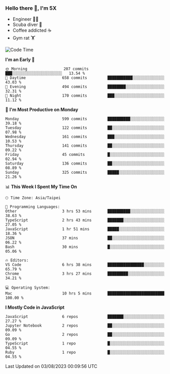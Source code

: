 ### Hello there 👋, I'm 5X

* Engineer 👨‍💻
* Scuba diver 🤿
* Coffee addicted ☕️
* Gym rat 🏋️

<!--START_SECTION:waka-->
![Code Time](http://img.shields.io/badge/Code%20Time-417%20hrs%2043%20mins-blue)

**I'm an Early 🐤** 

```text
🌞 Morning                207 commits         ███░░░░░░░░░░░░░░░░░░░░░░   13.54 % 
🌆 Daytime                658 commits         ███████████░░░░░░░░░░░░░░   43.03 % 
🌃 Evening                494 commits         ████████░░░░░░░░░░░░░░░░░   32.31 % 
🌙 Night                  170 commits         ███░░░░░░░░░░░░░░░░░░░░░░   11.12 % 
```
📅 **I'm Most Productive on Monday** 

```text
Monday                   599 commits         ██████████░░░░░░░░░░░░░░░   39.18 % 
Tuesday                  122 commits         ██░░░░░░░░░░░░░░░░░░░░░░░   07.98 % 
Wednesday                161 commits         ███░░░░░░░░░░░░░░░░░░░░░░   10.53 % 
Thursday                 141 commits         ██░░░░░░░░░░░░░░░░░░░░░░░   09.22 % 
Friday                   45 commits          █░░░░░░░░░░░░░░░░░░░░░░░░   02.94 % 
Saturday                 136 commits         ██░░░░░░░░░░░░░░░░░░░░░░░   08.89 % 
Sunday                   325 commits         █████░░░░░░░░░░░░░░░░░░░░   21.26 % 
```


📊 **This Week I Spent My Time On** 

```text
🕑︎ Time Zone: Asia/Taipei

💬 Programming Languages: 
Other                    3 hrs 53 mins       ██████████░░░░░░░░░░░░░░░   38.63 % 
TypeScript               2 hrs 43 mins       ███████░░░░░░░░░░░░░░░░░░   27.05 % 
JavaScript               1 hr 51 mins        █████░░░░░░░░░░░░░░░░░░░░   18.36 % 
JSON                     37 mins             ██░░░░░░░░░░░░░░░░░░░░░░░   06.22 % 
Bash                     30 mins             █░░░░░░░░░░░░░░░░░░░░░░░░   05.06 % 

🔥 Editors: 
VS Code                  6 hrs 38 mins       ████████████████░░░░░░░░░   65.79 % 
Chrome                   3 hrs 27 mins       █████████░░░░░░░░░░░░░░░░   34.21 % 

💻 Operating System: 
Mac                      10 hrs 5 mins       █████████████████████████   100.00 % 
```

**I Mostly Code in JavaScript** 

```text
JavaScript               6 repos             ███████░░░░░░░░░░░░░░░░░░   27.27 % 
Jupyter Notebook         2 repos             ██░░░░░░░░░░░░░░░░░░░░░░░   09.09 % 
Go                       2 repos             ██░░░░░░░░░░░░░░░░░░░░░░░   09.09 % 
TypeScript               1 repo              █░░░░░░░░░░░░░░░░░░░░░░░░   04.55 % 
Ruby                     1 repo              █░░░░░░░░░░░░░░░░░░░░░░░░   04.55 % 
```




 Last Updated on 03/08/2023 00:09:56 UTC
<!--END_SECTION:waka-->
